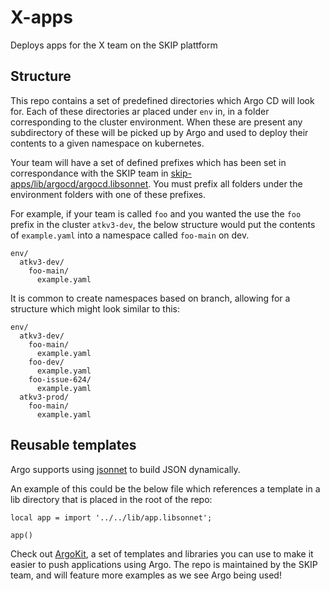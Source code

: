 # X-apps

Deploys apps for the X team on the SKIP plattform

## Structure

This repo contains a set of predefined directories which Argo CD will look for.
Each of these directories ar placed under `env` in, in a folder corresponding to the cluster environment. 
When these are present any subdirectory of these will be picked up by Argo and used to deploy their
contents to a given namespace on kubernetes.

Your team will have a set of defined prefixes which has been set in correspondance with the SKIP team in 
[skip-apps/lib/argocd/argocd.libsonnet](https://github.com/kartverket/skip-apps/blob/main/lib/argocd/argocd.libsonnet).
You must prefix all folders under the environment folders with one of these prefixes.

For example, if your team is called `foo` and you wanted the use the `foo` prefix in the cluster `atkv3-dev`, 
the below structure would put the contents of `example.yaml` into a namespace called `foo-main` on dev.

```
env/
  atkv3-dev/
    foo-main/
      example.yaml
```

It is common to create namespaces based on branch, allowing for a structure which might look similar to this:

```
env/
  atkv3-dev/
    foo-main/
      example.yaml
    foo-dev/
      example.yaml
    foo-issue-624/
      example.yaml
  atkv3-prod/
    foo-main/
      example.yaml
```

## Reusable templates

Argo supports using [jsonnet](https://jsonnet.org) to build JSON dynamically.

An example of this could be the below file which references a template in a lib
directory that is placed in the root of the repo:

```
local app = import '../../lib/app.libsonnet';

app()
```

Check out [ArgoKit](https://github.com/kartverket/argokit/), a set of templates and libraries you can use
to make it easier to push applications using Argo. The repo is maintained by the SKIP team, and will feature
more examples as we see Argo being used!
